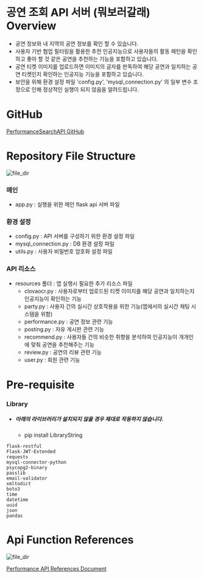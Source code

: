 # 공연 조회 API 서버 (뭐보러갈래) Overview
- 공연 정보와 내 지역의 공연 정보를 확인 할 수 있습니다.
- 사용자 기반 협업 필터링을 활용한 추천 인공지능으로 사용자들의 활동 패턴을 확인하고 좋아 할 것 같은 공연을 추천하는 기능을 포함하고 있습니다.
- 공연 티켓 이미지를 업로드하면 이미지의 글자를 판독하여 해당 공연과 일치하는 공연 티켓인지 확인하는 인공지능 기능을 포함하고 있습니다.
- 보안을 위해 환경 설정 파일 'config.py', 'mysql_connection.py' 의 일부 변수 조정으로 인해 정상적인 실행이 되지 않음을 알려드립니다.

# GitHub
[PerformanceSearchAPI GitHub](http://)

# Repository File Structure
![file_dir](https://lh3.googleusercontent.com/fife/AAbDypB6cb1nIns0o3rrWIdfr7Tj9jTTEphaMuTlrMXVpV9T66DwOOt0tD-KVN65slZw_WYx57gHXxrfufGp-OpH5lUL2zGM92wzGVCmuDWqMUIUCVFt9slGEWGcihQ_idU91qGfBvj_TdKD8Jys64NLNQHuzpiqKxmn_Afak7gbN5P5t-Af3sKhaGxitGCvVV2ls0G1219MwvOtE5BQYFATkCZsNckQaqLEju0shk1DNTeWLQFNvROZ0uNE-jZCUIjMwRXPG0Amzbt-3OTLqw-KTkO4JP27dYha5_wkYVDqQEoxRUMwMcbl4_QHJ8VYJXVWhMRampI9dgpLR852c41yCVK9KpjQ4CxaUL6NLwUkJK_7EILYzFh8gZ2RlXvChaF0kPh9ovbHtd-hsMrtU73xJZjAkqR82ONImIUvELC3yoSmSXwVdtgN8vN6BIQ2KI4uIrLW9ILVUL9QPo0Hwn7dAT8DctwC5bKV6RuOHJC1iXd5T74W5kIuSZiOn7VcyiCCt9anzymU6Wf78hlXOLpQHqg5houk5wyOOyAuh0LFVNfnzFsYHsQBb96HS4GijUm_hx3Sc1gIAQ14SWuqB0s-XoBML9J2d4Df0vQ72kHFS7TBQvE77YuguwQPw7XzMcjkVyzcFhunZOjC7HnHzFJb77PUZqGVFhBiwyPwIxg8Uv_JIXImXuowdP-yfUdMtrTwrWxvMwgzsX07z2omXwNs8lhREiJ90rJHVRWe6zfFSdIKdSfv3qbaJuAeBsIzlXGYs3HiH7oKbTrfavbXmLAj2aPfyEAa5hRBBb9_bmnIE-08XWbmlqVtQi16S127abOo9JxyPZLhgDfs5ZYHOidEOvOk1DzclzMVINfJXkWvyeKDQ0UYK131ecu572WUEpZ1g5ijYn6RMVh5brrx2ZYXy28I7kkVJGh3havlOhQZhNhCS7sPc_IdBB7bzXDrZVxOBkzP6IjmVCdPgQw8RQGbrfmnc3PnckxSIqararx--sty6xqtFNz3mNeF23n18KnIdP-Fr_57ZVjSFSX7yOazXEUP8uXNMNCR8BLmAcRabhZgtXm3h3ITDVv0WB9C4AacNbAdq2S7Sv-1kh6idm8GFf1jfW4SbE24M_vFhJC590h0S1EQr37W4KHra0dqjdu6PbBtphRxNr6rLL5Cpte0XZUw4hDGd4b0vjoLOARMNK3TxX0CPnJJAhcW20ZmzKc7f9QfxM0ucwo2MzuyqEI4xVQScEilWwyfxxPU4mwvrlDsNO5-o1LLiyUcOHfrkDHvNy0MfqsNTA=w1335-h868)

### **메인**
- app.py : 실행을 위한 메인 flask api 서버 파일
### **환경 설정**
  - config.py : API 서버를 구성하기 위한 환경 설정 파일
  - mysql_connection.py : DB 환경 설정 파일
  - utils.py : 사용자 비밀번호 암호화 설정 파일
### **API 리소스**
  - resources 폴더 : 앱 실행시 필요한 추가 리소스 파일
    - clovaocr.py : 사용자로부터 업로드된 티켓 이미지를 해당 공연과 일치하는지 인공지능이 확인하는 기능
    - party.py : 사용자 간의 실시간 상호작용을 위한 기능(앱에서의 실시간 채팅 시스템을 위함)
    - performance.py : 공연 정보 관련 기능
    - posting.py : 자유 게시판 관련 기능
    - recommend.py : 사용자들 간의 비슷한 취향을 분석하여 인공지능이 개개인에 맞춰 공연을 추천해주는 기능
    - review.py : 공연의 리뷰 관련 기능
    - user.py : 회원 관련 기능

# Pre-requisite
### Library
- ##### 아래의 라이브러리가 설치되지 않을 경우 제대로 작동하지 않습니다.
  - pip install LibraryString
``` phtyon
flask-restful
Flask-JWT-Extended
requests
mysql-connector-python
psycopg2-binary
passlib
email-validator
xmltodict
boto3
time
datetime
uuid
json
pandas
```

# Api Function References
![file_dir](https://lh3.googleusercontent.com/fife/AAbDypBI6NCSweStGoFe2pvdK7WvQ_fjKLbKvalHnV0p-j0WdexjbQCWoB42ZcCUe0hxtrZhfnF4CociuetndBjsPMvKeHNA_OuZ589KkgZWmposIdQwgsZO7ZLUmmThC9abkVe7QTDccCrS6pIwphJTMjD8NSSArCMJROft1vAgsXMqNqVLFtYNGq2nMt6OzciDLnPbbzeBPPyq_voYNeL-UN_VGLyD0dfK0hxoFP5u9EU3NseeWsGig3Lg48r7poladgvcguHraPn-M8Uy0V_TXMh6hVKqMWLGdZvk8rE3Cm0GiKwkwA_u6_trVr-bIYwrTjpzjEfU5wvzwdhnLVLLxCzGwvQD148a0l4t7mIxkjLn-Y4HOTk-N0pfJskxTTWx6sKoydLQ2JlzS1DaAp6omSxUBjPTQrCoMwVF4iBRNA1bmAT3Ccy24zhNw4W-ZlZ-JBRbhaZURjn5Ci3K2g8CXvY1du9uXOXuKgNSPvJYwysmb7bnD7y81SXZ1U37qEy5hZqRRFuiAH2Aponw0-yMqchUCoub-U2G3iuApUWy0wqNvFimB1CTZqCoz3EnQ1rbD6rI2UfmvAMmnZxe65sM8Jn_7a6hHewMGDJsangvA_s5-F1ZwRP3csvLVrSJi7vM_GnGYIWcrL8v1ysuXqF1WtIAII9KK6gD7bfwoaE5eZ_eWe0qaxbKtvXd83TUI-7akTJCC7tj5r2WzPzfZ2nk3GAtbAVyscboreD77WccWKs7nfl8QKNiAH_nxKTHj9bEw4ee8kH8z0HoYXiqqW1eDR-BajESBg_VA0Oqkj8nYD3EIdeVZumSIVePkvcTIoIBGTF0ui-PGOnL7W0YYabZLl6sHiFTy_WlUn2UpgjFgcXtzr5tJBv9Yy-yvSBjyu6evNw_Y7fXmlhb8XZ-k-Z03ChROhyQYZ6fuisAhAfUPfhcBGrxNQeDeNy68hXk0VMql0AuMbSrw_xK6i7JiQbz9vDzu7yGXSvCwpGLYJhvopbm42ZUSaVjhhFu_H5F1iikK5Dzj3Qs17_5MhvcC7UdPe0E6gd4N4niRiarg1xbZ5yH5Pdc8Mqj_BA_c-hh3BxUXiUMLl605ZHl1F7MgXvRLpobSFe9xZSoGKnqfssnB0ntIVe4GjwVgWyoW9BPsnOu3KiEV-ZCMuIfR416xJybcE2cSrmfmNAEtozNRo2DTLtZYf2H0_dQGa105gmjDbJtAni9RIvjB5U9RINbseKG3cyigh1RWVK6ihObGftjtEsBMpLgfDLrnWpdE21GTaWXtXl_1KgbNQ=w929-h852)

[Performance API References Document](https://documenter.getpostman.com/view/21511170/2s7YYu7imm)
